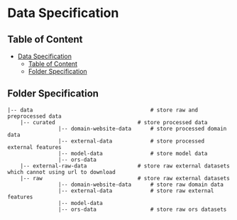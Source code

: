 # Data Specification

## Table of Content
- [Data Specification](#data-specification)
  - [Table of Content](#table-of-content)
  - [Folder Specification](#folder-specification)


## Folder Specification
```
|-- data                                     # store raw and preprocessed data
	|-- curated                          # store processed data
                |-- domain-website-data      # store processed domain data
                |-- external-data            # store processed external features
                |-- model-data               # store model data
                |-- ors-data
	|-- external-raw-data                # store raw external datasets which cannot using url to download
	|-- raw                              # store raw external datasets 
                |-- domain-website-data      # store raw domain data
                |-- external-data            # store raw external features
                |-- model-data
                |-- ors-data                 # store raw ors datasets
```
